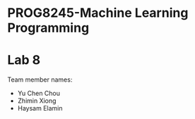 # PROG8245-Machine Learning Programming
# Lab 8

Team member names:
- Yu Chen Chou
- Zhimin Xiong
- Haysam Elamin
